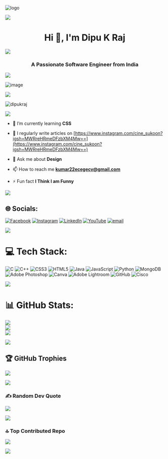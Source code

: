 ![logo](https://github.com/dipukraj/dipukraj4/blob/main/Github%20Banner.png)

<img src="https://user-images.githubusercontent.com/74038190/212284115-f47cd8ff-2ffb-4b04-b5bf-4d1c14c0247f.gif">


 <h1 align="center">Hi 👋, I'm Dipu K Raj</h1>

<img src="https://user-images.githubusercontent.com/74038190/212284115-f47cd8ff-2ffb-4b04-b5bf-4d1c14c0247f.gif">
 
<h3 align="center">A Passionate Software Engineer from India</h3>

<img src="https://user-images.githubusercontent.com/74038190/212284115-f47cd8ff-2ffb-4b04-b5bf-4d1c14c0247f.gif">

![image](https://github.com/user-attachments/assets/6cea444f-352b-4fcd-a64f-fedf81f0fac2)

<img src="https://user-images.githubusercontent.com/74038190/212284115-f47cd8ff-2ffb-4b04-b5bf-4d1c14c0247f.gif">

<p align="left"> <img src="https://komarev.com/ghpvc/?username=dipukraj&label=Profile%20views&color=0e75b6&style=flat" alt="dipukraj" /> </p>

<img src="https://user-images.githubusercontent.com/74038190/212284115-f47cd8ff-2ffb-4b04-b5bf-4d1c14c0247f.gif">

 

- 🌱 I’m currently learning **CSS**

- 📝 I regularly write articles on [https://www.instagram.com/cine_sukoon?igsh=MWRreHRmeDFzbXM4Mw==](https://www.instagram.com/cine_sukoon?igsh=MWRreHRmeDFzbXM4Mw==)

- 💬 Ask me about **Design**

- 📫 How to reach me **kumar22ecegecv@gmail.com**

- ⚡ Fun fact **I Think I am Funny**

<img src="https://user-images.githubusercontent.com/74038190/212284115-f47cd8ff-2ffb-4b04-b5bf-4d1c14c0247f.gif">

 

## 🌐 Socials:
[![Facebook](https://img.shields.io/badge/Facebook-%231877F2.svg?logo=Facebook&logoColor=white)](https://www.facebook.com/dipu.kraj.92) [![Instagram](https://img.shields.io/badge/Instagram-%23E4405F.svg?logo=Instagram&logoColor=white)](https://instagram.com/r.p.dipu) [![LinkedIn](https://img.shields.io/badge/LinkedIn-%230077B5.svg?logo=linkedin&logoColor=white)](https://linkedin.com/in/dipukraj) [![YouTube](https://img.shields.io/badge/YouTube-%23FF0000.svg?logo=YouTube&logoColor=white)](https://youtube.com/@explorewithdipu) [![email](https://img.shields.io/badge/Email-D14836?logo=gmail&logoColor=white)](mailto:kumar22ecegecv@gmail.com) 

<img src="https://user-images.githubusercontent.com/74038190/212284115-f47cd8ff-2ffb-4b04-b5bf-4d1c14c0247f.gif">

# 💻 Tech Stack:
![C](https://img.shields.io/badge/c-%2300599C.svg?style=for-the-badge&logo=c&logoColor=white) ![C++](https://img.shields.io/badge/c++-%2300599C.svg?style=for-the-badge&logo=c%2B%2B&logoColor=white) ![CSS3](https://img.shields.io/badge/css3-%231572B6.svg?style=for-the-badge&logo=css3&logoColor=white) ![HTML5](https://img.shields.io/badge/html5-%23E34F26.svg?style=for-the-badge&logo=html5&logoColor=white) ![Java](https://img.shields.io/badge/java-%23ED8B00.svg?style=for-the-badge&logo=openjdk&logoColor=white) ![JavaScript](https://img.shields.io/badge/javascript-%23323330.svg?style=for-the-badge&logo=javascript&logoColor=%23F7DF1E) ![Python](https://img.shields.io/badge/python-3670A0?style=for-the-badge&logo=python&logoColor=ffdd54) ![MongoDB](https://img.shields.io/badge/MongoDB-%234ea94b.svg?style=for-the-badge&logo=mongodb&logoColor=white) ![Adobe Photoshop](https://img.shields.io/badge/adobe%20photoshop-%2331A8FF.svg?style=for-the-badge&logo=adobe%20photoshop&logoColor=white) ![Canva](https://img.shields.io/badge/Canva-%2300C4CC.svg?style=for-the-badge&logo=Canva&logoColor=white) ![Adobe Lightroom](https://img.shields.io/badge/Adobe%20Lightroom-31A8FF.svg?style=for-the-badge&logo=Adobe%20Lightroom&logoColor=white) ![GitHub](https://img.shields.io/badge/github-%23121011.svg?style=for-the-badge&logo=github&logoColor=white) ![Cisco](https://img.shields.io/badge/cisco-%23049fd9.svg?style=for-the-badge&logo=cisco&logoColor=black)

<img src="https://user-images.githubusercontent.com/74038190/212284115-f47cd8ff-2ffb-4b04-b5bf-4d1c14c0247f.gif">


# 📊 GitHub Stats:
![](https://github-readme-stats.vercel.app/api?username=dipukraj&theme=dark&hide_border=false&include_all_commits=true&count_private=false)<br/>
![](https://nirzak-streak-stats.vercel.app/?user=dipukraj&theme=dark&hide_border=false)<br/>
![](https://github-readme-stats.vercel.app/api/top-langs/?username=dipukraj&theme=dark&hide_border=false&include_all_commits=true&count_private=false&layout=compact)

<img src="https://user-images.githubusercontent.com/74038190/212284115-f47cd8ff-2ffb-4b04-b5bf-4d1c14c0247f.gif">


## 🏆 GitHub Trophies
![](https://github-profile-trophy.vercel.app/?username=dipukraj&theme=radical&no-frame=false&no-bg=true&margin-w=4)

<img src="https://user-images.githubusercontent.com/74038190/212284115-f47cd8ff-2ffb-4b04-b5bf-4d1c14c0247f.gif">


### ✍️ Random Dev Quote
![](https://quotes-github-readme.vercel.app/api?type=horizontal&theme=radical)

<img src="https://user-images.githubusercontent.com/74038190/212284115-f47cd8ff-2ffb-4b04-b5bf-4d1c14c0247f.gif">


### 🔝 Top Contributed Repo
![](https://github-contributor-stats.vercel.app/api?username=dipukraj&limit=5&theme=dark&combine_all_yearly_contributions=true)

<!-- Proudly created with GPRM ( https://gprm.itsvg.in ) -->

<img src="https://user-images.githubusercontent.com/74038190/212284115-f47cd8ff-2ffb-4b04-b5bf-4d1c14c0247f.gif">

<div align="center">

<h3 style="font-family: 'Montserrat', sans-serif; font-weight: 900; color: #FFFFFF; margin: 20px 0;>
    Made with ❤️ by Dipu K Raj 
  </h3>
</div>
